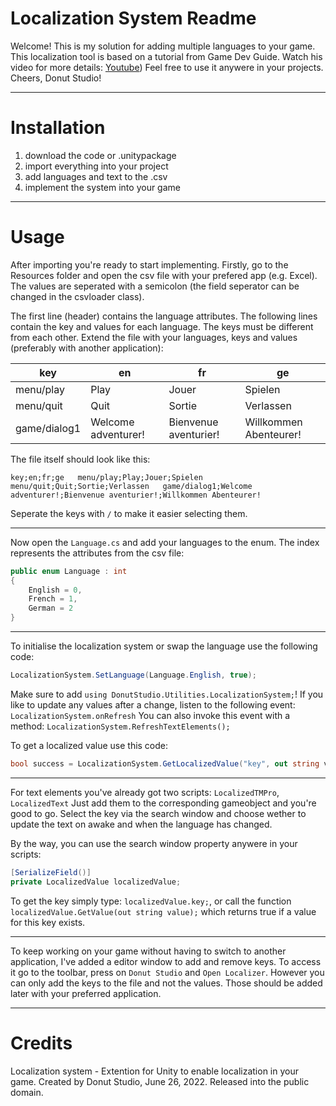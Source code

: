 # Localization System Readme
Welcome!
This is my solution for adding multiple languages to your game.
This localization tool is based on a tutorial from Game Dev Guide. Watch his video for
more details: [Youtube](https://www.youtube.com/watch?v=c-dzg4M20wY))
Feel free to use it anywere in your projects.
Cheers, Donut Studio!


***
# Installation
1. download the code or .unitypackage
2. import everything into your project
3. add languages and text to the .csv
4. implement the system into your game


***
# Usage
After importing you're ready to start implementing.
Firstly, go to the Resources folder and open the csv file with your prefered app (e.g. Excel). 
The values are seperated with a semicolon (the field seperator can be changed in the csvloader class).

The first line (header) contains the language attributes.
The following lines contain the key and values for each language.
The keys must be different from each other.
Extend the file with your languages, keys and values (preferably with another application):

| key | en | fr | ge |
| --- | --- | --- | --- |
| menu/play | Play | Jouer | Spielen |
| menu/quit | Quit | Sortie | Verlassen |
| game/dialog1 | Welcome adventurer! | Bienvenue aventurier! | Willkommen Abenteurer! |

The file itself should look like this:

``
key;en;fr;ge  
menu/play;Play;Jouer;Spielen  
menu/quit;Quit;Sortie;Verlassen  
game/dialog1;Welcome adventurer!;Bienvenue aventurier!;Willkommen Abenteurer!  
``

Seperate the keys with `/` to make it easier selecting them.

---
Now open the `Language.cs` and add your languages to the enum. 
The index represents the attributes from the csv file:
```csharp
public enum Language : int
{
    English = 0,
    French = 1,
    German = 2
}
```

---
To initialise the localization system or swap the language use the following code:
```csharp
LocalizationSystem.SetLanguage(Language.English, true);
```

Make sure to add `using DonutStudio.Utilities.LocalizationSystem;`!
If you like to update any values after a change, listen to the following event: `LocalizationSystem.onRefresh`
You can also invoke this event with a method: `LocalizationSystem.RefreshTextElements();`


To get a localized value use this code:
```csharp
bool success = LocalizationSystem.GetLocalizedValue("key", out string value);
```

---
For text elements you've already got two scripts: `LocalizedTMPro`, `LocalizedText`
Just add them to the corresponding gameobject and you're good to go.
Select the key via the search window and choose wether to update the text on awake and when the language has changed.


By the way, you can use the search window property anywere in your scripts:
```csharp
[SerializeField()]
private LocalizedValue localizedValue;
```
To get the key simply type: `localizedValue.key;`,
or call the function `localizedValue.GetValue(out string value);` which returns true if a value for this key exists.

---
To keep working on your game without having to switch to another application,
I've added a editor window to add and remove keys.
To access it go to the toolbar, press on `Donut Studio` and `Open Localizer`.
However you can only add the keys to the file and not the values.
Those should be added later with your preferred application.


***
# Credits
Localization system - Extention for Unity to enable localization in your game.
Created by Donut Studio, June 26, 2022.
Released into the public domain.